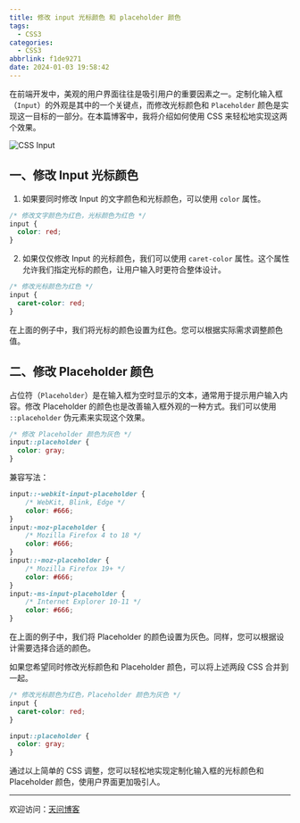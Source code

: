 ```yaml
---
title: 修改 input 光标颜色 和 placeholder 颜色
tags:
  - CSS3
categories:
  - CSS3
abbrlink: f1de9271
date: 2024-01-03 19:58:42
---
```


在前端开发中，美观的用户界面往往是吸引用户的重要因素之一。定制化输入框（`Input`）的外观是其中的一个关键点，而修改光标颜色和 `Placeholder` 颜色是实现这一目标的一部分。在本篇博客中，我将介绍如何使用 CSS 来轻松地实现这两个效果。

![CSS Input](https://tiven.cn/static/img/img-css-01--0G8QBvgAStc0_UaZvcp_.jpg)

[//]: # (<!-- more -->)

## 一、修改 Input 光标颜色

1. 如果要同时修改 Input 的文字颜色和光标颜色，可以使用 `color` 属性。

```css
/* 修改文字颜色为红色，光标颜色为红色 */
input {
  color: red;
}
```

2. 如果仅仅修改 Input 的光标颜色，我们可以使用 `caret-color` 属性。这个属性允许我们指定光标的颜色，让用户输入时更符合整体设计。

```css
/* 修改光标颜色为红色 */
input {
  caret-color: red;
}
```

在上面的例子中，我们将光标的颜色设置为红色。您可以根据实际需求调整颜色值。

## 二、修改 Placeholder 颜色

占位符（`Placeholder`）是在输入框为空时显示的文本，通常用于提示用户输入内容。修改 Placeholder 的颜色也是改善输入框外观的一种方式。我们可以使用 `::placeholder` 伪元素来实现这个效果。

```css
/* 修改 Placeholder 颜色为灰色 */
input::placeholder {
  color: gray;
}
```

兼容写法：

```css
input::-webkit-input-placeholder {
    /* WebKit, Blink, Edge */
    color: #666;
}
input:-moz-placeholder {
    /* Mozilla Firefox 4 to 18 */
    color: #666;
}
input::-moz-placeholder {
    /* Mozilla Firefox 19+ */
    color: #666;
}
input:-ms-input-placeholder {
    /* Internet Explorer 10-11 */
    color: #666;
}
```

在上面的例子中，我们将 Placeholder 的颜色设置为灰色。同样，您可以根据设计需要选择合适的颜色。

如果您希望同时修改光标颜色和 Placeholder 颜色，可以将上述两段 CSS 合并到一起。

```css
/* 修改光标颜色为红色，Placeholder 颜色为灰色 */
input {
  caret-color: red;
}

input::placeholder {
  color: gray;
}
```

通过以上简单的 CSS 调整，您可以轻松地实现定制化输入框的光标颜色和 Placeholder 颜色，使用户界面更加吸引人。

---

欢迎访问：[天问博客](https://tiven.cn/p/f1de9271/ "天问博客-专注于大前端技术")

